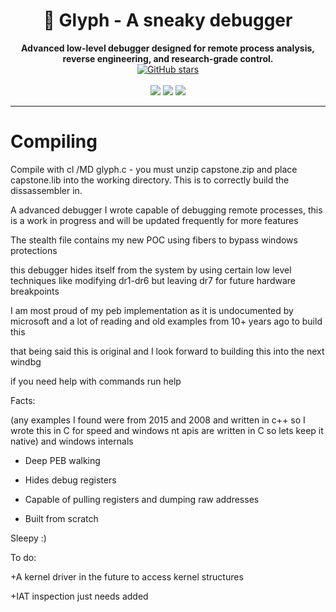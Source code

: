 <h1 align="center">🧠 Glyph - A sneaky debugger</h1>

<p align="center">
  <strong>Advanced low-level debugger designed for remote process analysis, reverse engineering, and research-grade control.</strong><br>
  <a href="https://github.com/sleepyG8/Remote-Debugger/stargazers">
    <img src="https://img.shields.io/github/stars/sleepyG8/Remote-Debugger?style=social" alt="GitHub stars">
  </a>
  <br><br>
  <img src="https://img.shields.io/badge/built%20with-C%20%7C%20WinAPI-blue?style=flat-square">
  <img src="https://img.shields.io/badge/platform-Windows-orange?style=flat-square">
  <img src="https://img.shields.io/badge/status-active-brightgreen?style=flat-square">
</p>

---

# Compiling
Compile with cl /MD glyph.c - you must unzip capstone.zip and place capstone.lib into the working directory. This is to correctly build the dissassembler in.

A advanced debugger I wrote capable of debugging remote processes, this is a work in progress and will be updated frequently for more features

The stealth file contains my new POC using fibers to bypass windows protections

this debugger hides itself from the system by using certain low level techniques like modifying dr1-dr6 but leaving dr7 for future hardware breakpoints

I am most proud of my peb implementation as it is undocumented by microsoft and a lot of reading and old examples from 10+ years ago to build this

that being said this is original and I look forward to building this into the next windbg

if you need help with commands run help 

Facts:

(any examples I found were from 2015 and 2008 and written in c++ so I wrote this in C for speed and windows nt apis are written in C so lets keep it native) and windows internals

- Deep PEB walking

- Hides debug registers

- Capable of pulling registers and dumping raw addresses

- Built from scratch

Sleepy :)

To do: 

+A kernel driver in the future to access kernel structures

+IAT inspection just needs added 

